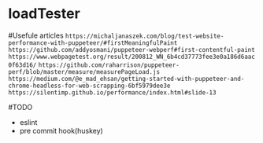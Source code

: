# loadTester



#Usefule articles
`https://michaljanaszek.com/blog/test-website-performance-with-puppeteer/#firstMeaningfulPaint`
`https://github.com/addyosmani/puppeteer-webperf#first-contentful-paint`
`https://www.webpagetest.org/result/200812_WN_6b4cd37773fee3e0a186d6aac0f63d16/`
`https://github.com/raharrison/puppeteer-perf/blob/master/measure/measurePageLoad.js`
`https://medium.com/@e_mad_ehsan/getting-started-with-puppeteer-and-chrome-headless-for-web-scrapping-6bf5979dee3e`
`https://silentimp.github.io/performance/index.html#slide-13`

#TODO
* eslint
* pre commit hook(huskey)


